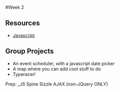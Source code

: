 #Week 2

## Resources
* [Javascript](resources/javascript.md)

## Group Projects
* An event scheduler, with a javascript date picker
* A map where you can add cool stuff to do
* Typeracer!

Prep:
_JS
Spine
Sizzle
AJAX (non-JQuery ONLY)
